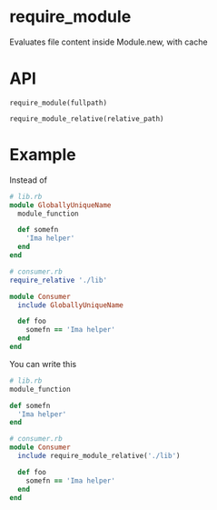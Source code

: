 # require_module

Evaluates file content inside Module.new, with cache

# API
`require_module(fullpath)`

`require_module_relative(relative_path)`

# Example
Instead of

```rb
# lib.rb
module GloballyUniqueName
  module_function

  def somefn
    'Ima helper'
  end
end
```

```rb
# consumer.rb
require_relative './lib'

module Consumer
  include GloballyUniqueName

  def foo
    somefn == 'Ima helper'
  end
end
```

You can write this

```rb
# lib.rb
module_function

def somefn
  'Ima helper'
end
```

```rb
# consumer.rb
module Consumer
  include require_module_relative('./lib')

  def foo
    somefn == 'Ima helper'
  end
end
```
